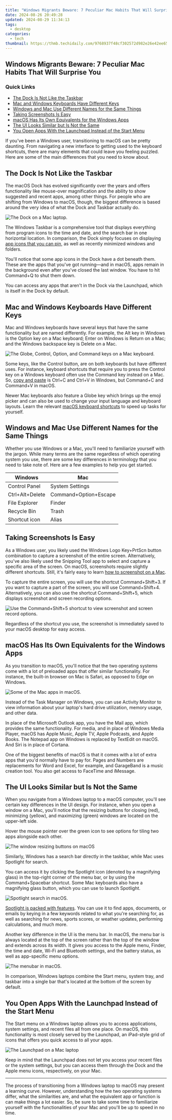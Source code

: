 ```yaml
---
title: "Windows Migrants Beware: 7 Peculiar Mac Habits That Will Surprise You"
date: 2024-08-26 20:49:28
updated: 2024-08-29 11:34:13
tags:
  - desktop
categories:
  - tech
thumbnail: https://thmb.techidaily.com/9768937f48cf302572d982e26e42ee65fe0cea8c30a424b4cbbdbad231eaae46.png
---
```


## Windows Migrants Beware: 7 Peculiar Mac Habits That Will Surprise You

### Quick Links

* [The Dock Is Not Like the Taskbar](https://vimeo-videos.techidaily.com/updated-in-2024-elevate-your-vimeo-watch-time/)
* [Mac and Windows Keyboards Have Different Keys](https://youtube-data.techidaily.com/nternet-idols-index-10-most-subscribed-global-creators/)
* [Windows and Mac Use Different Names for the Same Things](https://easy-unlock-android.techidaily.com/top-apps-and-online-tools-to-track-realme-12-proplus-5g-phone-withwithout-imei-number-by-drfone-android/)
* [Taking Screenshots Is Easy](https://techno-recovery.techidaily.com/resolving-bluetooth-speaker-and-display-connection-errors-in-windows-environments/)
* [macOS Has Its Own Equivalents for the Windows Apps](https://ai-vdieo-software.techidaily.com/unlock-stunning-transitions-top-10-premiere-pro-plugins/)
* [The UI Looks Similar but Is Not the Same](https://sim-unlock.techidaily.com/in-2024-how-do-i-sim-unlock-my-iphone-11-by-drfone-ios/)
* [You Open Apps With the Launchpad Instead of the Start Menu](https://on-screen-recording.techidaily.com/in-2024-broadcast-your-games-with-professional-skill/)

 If you've been a Windows user, transitioning to macOS can be pretty daunting. From navigating a new interface to getting used to the keyboard shortcuts, there are many elements that could leave you feeling puzzled. Here are some of the main differences that you need to know about.

##  The Dock Is Not Like the Taskbar

 The macOS Dock has evolved significantly over the years and offers functionality like mouse-over magnification and the ability to show suggested and recent apps, among other things. For people who are shifting from Windows to macOS, though, the biggest difference is based around the very idea of what the Dock and Taskbar actually do.

![The Dock on a Mac laptop.](https://static1.howtogeekimages.com/wordpress/wp-content/uploads/2024/03/screenshot-2024-03-20-at-3-52-28-am.png) 

 The Windows Taskbar is a comprehensive tool that displays everything from program icons to the time and date, and the search bar in one horizontal location. In comparison, the Dock simply focuses on displaying [app icons that you can pin,](https://phone-solutions.techidaily.com/easy-steps-to-recover-deleted-data-from-htc-u23-by-fonelab-android-recover-data/) as well as recently minimized windows and folders.

 You'll notice that some app icons in the Dock have a dot beneath them. These are the apps that you've got running—and in macOS, apps remain in the background even after you've closed the last window. You have to hit Command+Q to shut them down.

 You can access any apps that aren't in the Dock via the Launchpad, which is itself in the Dock by default.

##  Mac and Windows Keyboards Have Different Keys

 Mac and Windows keyboards have several keys that have the same functionality but are named differently. For example, the Alt key in Windows is the Option key on a Mac keyboard; Enter on Windows is Return on a Mac; and the Windows backspace key is Delete on a Mac.

![The Globe, Control, Option, and Command keys on a Mac keyboard.](https://static1.howtogeekimages.com/wordpress/wp-content/uploads/2024/04/the-globe-control-option-and-command-keys-on-a-mac-keyboard.png) 

 Some keys, like the Control button, are on both keyboards but have different uses. For instance, keyboard shortcuts that require you to press the Control key on a Windows keyboard often use the Command key instead on a Mac. So, [copy and paste](https://change-location.techidaily.com/guide-how-to-unbrick-a-bricked-itel-s23plus-phone-drfone-by-drfone-fix-android-problems-fix-android-problems/) is Ctrl+C and Ctrl+V in Windows, but Command+C and Command+V in macOS.

 Newer Mac keyboards also feature a Globe key which brings up the emoji picker and can also be used to change your input language and keyboard layouts. Learn the relevant [macOS keyboard shortcuts](https://facebook-video-share.techidaily.com/updated-the-ultimate-youtube-editors-handbook-a-step-by-step-journey/) to speed up tasks for yourself.

##  Windows and Mac Use Different Names for the Same Things

 Whether you use Windows or a Mac, you'll need to familiarize yourself with the jargon. While many terms are the same regardless of which operating system you use, there are some key differences in terminology that you need to take note of. Here are a few examples to help you get started.

| Windows         | Mac                   |
| --------------- | --------------------- |
| Control Panel   | System Settings       |
| Ctrl+Alt+Delete | Command+Option+Escape |
| File Explorer   | Finder                |
| Recycle Bin     | Trash                 |
| Shortcut icon   | Alias                 |

##  Taking Screenshots Is Easy

 As a Windows user, you likely used the Windows Logo Key+PrtScn button combination to capture a screenshot of the entire screen. Alternatively, you've also likely used the Snipping Tool app to select and capture a specific area of the screen. On macOS, screenshots require slightly different shortcuts. Still, it's fairly easy to learn [how to screenshot on a Mac](https://youtube-tips.techidaily.com/-color-correction-for-youtube-beauty-for-2024/).

 To capture the entire screen, you will use the shortcut Command+Shift+3\. If you want to capture a part of the screen, you will use Command+Shift+4\. Alternatively, you can also use the shortcut Command+Shift+5, which displays screenshot and screen recording options.

![Use the Command+Shift+5 shortcut to view screenshot and screen record options.](https://static1.howtogeekimages.com/wordpress/wp-content/uploads/2024/04/img_5723.JPG) 

 Regardless of the shortcut you use, the screenshot is immediately saved to your macOS desktop for easy access.

##  macOS Has Its Own Equivalents for the Windows Apps

 As you transition to macOS, you'll notice that the two operating systems come with a lot of preloaded apps that offer similar functionality. For instance, the built-in browser on Mac is Safari, as opposed to Edge on Windows.

![Some of the Mac apps in macOS.](https://static1.howtogeekimages.com/wordpress/wp-content/uploads/2024/04/some-of-the-mac-apps-in-macos.png) 

 Instead of the Task Manager on Windows, you can use Activity Monitor to view information about your laptop's hard drive utilization, memory usage, and other data.

 In place of the Microsoft Outlook app, you have the Mail app, which provides the same functionality. For media, and in place of Windows Media Player, macOS has Apple Music, Apple TV, Apple Podcasts, and Apple Books. The Notepad app on Windows is replaced by TextEdit on macOS. And Siri is in place of Cortana.

 One of the biggest benefits of macOS is that it comes with a lot of extra apps that you'd normally have to pay for. Pages and Numbers are replacements for Word and Excel, for example, and GarageBand is a music creation tool. You also get access to FaceTime and iMessage.

##  The UI Looks Similar but Is Not the Same

 When you navigate from a Windows laptop to a macOS computer, you'll see certain key differences in the UI design. For instance, when you open a window on a Mac, you'll notice that the resizing buttons for closing (red), minimizing (yellow), and maximizing (green) windows are located on the upper-left side.

 Hover the mouse pointer over the green icon to see options for tiling two apps alongside each other.

![The window resizing buttons on macOS](https://static1.howtogeekimages.com/wordpress/wp-content/uploads/2024/04/screenshot-2024-04-08-at-1-58-58-pm.png) 

 Similarly, Windows has a search bar directly in the taskbar, while Mac uses Spotlight for search.

 You can access it by clicking the Spotlight icon (denoted by a magnifying glass) in the top-right corner of the menu bar, or by using the Command+Spacebar shortcut. Some Mac keyboards also have a magnifying glass button, which you can use to launch Spotlight.

![Spotlight search in macOS.](https://static1.howtogeekimages.com/wordpress/wp-content/uploads/2024/04/spotlight-search-in-macos.jpeg) 

[Spotlight is packed with features](https://screen-capture.techidaily.com/updated-shadowed-swords-and-honored-combatants-must-try-titles-inspired-by-ghost-of-tsushi/). You can use it to find apps, documents, or emails by keying in a few keywords related to what you're searching for, as well as searching for news, sports scores, or weather updates, performing calculations, and much more.

 Another key difference in the UI is the menu bar. In macOS, the menu bar is always located at the top of the screen rather than the top of the window and extends across its width. It gives you access to the Apple menu, Finder, the time and date, Wi-Fi and Bluetooth settings, and the battery status, as well as app-specific menu options.

![The menubar in macOS.](https://static1.howtogeekimages.com/wordpress/wp-content/uploads/2024/04/the-menubar-in-macos.png) 

 In comparison, Windows laptops combine the Start menu, system tray, and taskbar into a single bar that's located at the bottom of the screen by default.

##  You Open Apps With the Launchpad Instead of the Start Menu

 The Start menu on a Windows laptop allows you to access applications, system settings, and recent files all from one place. On macOS, this functionality is most closely served by the Launchpad, an iPad-style grid of icons that offers you quick access to all your apps.

![The Launchpad on a Mac laptop](https://static1.howtogeekimages.com/wordpress/wp-content/uploads/2024/03/screenshot-2024-03-20-at-3-57-38-am.png) 

 Keep in mind that the Launchpad does not let you access your recent files or the system settings, but you can access them through the Dock and the Apple menu icons, respectively, on your Mac.

---

 The process of transitioning from a Windows laptop to macOS may present a learning curve. However, understanding how the two operating systems differ, what the similarities are, and what the equivalent app or function is can make things a lot easier. So, be sure to take some time to familiarize yourself with the functionalities of your Mac and you'll be up to speed in no time.

<ins class="adsbygoogle"
     style="display:block"
     data-ad-format="autorelaxed"
     data-ad-client="ca-pub-7571918770474297"
     data-ad-slot="1223367746"></ins>



<ins class="adsbygoogle"
     style="display:block"
     data-ad-client="ca-pub-7571918770474297"
     data-ad-slot="8358498916"
     data-ad-format="auto"
     data-full-width-responsive="true"></ins>

